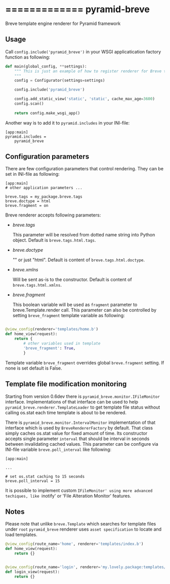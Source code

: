 =============
pyramid-breve
=============

Breve template engine renderer for Pyramid framework


Usage
-----

Call `config.include('pyramid_breve')` in your WSGI applicatication factory
function as following:

```python
def main(global_config, **settings):
    """ This is just an example of how to register renderer for Breve templates.
    """
    config = Configurator(settings=settings)

    config.include('pyramid_breve')

    config.add_static_view('static', 'static', cache_max_age=3600)
    config.scan()
    
    return config.make_wsgi_app()
```

Another way is to add it to `pyramid.includes` in your INI-file:

```
[app:main]
pyramid.includes =
	pyramid_breve
```

Configuration parameters
------------------------

There are few configuration parameters that control rendering. They can be set in
INI-file as following:

```
[app:main]
# other application parameters ...

breve.tags = my_package.breve.tags
breve.doctype = html
breve.fragment = on
```

Breve renderer accepts following parameters:

*	_breve.tags_

	This parameter will be resolved from dotted name string into Python object.
	Default is `breve.tags.html.tags`.
*	_breve.doctype_

	"<!DOCTYPE html>" or just "html".
	Default is content of `breve.tags.html.doctype`.
*	_breve.xmlns_

	Will be sent as-is to the constructor.
	Default is content of `breve.tags.html.xmlns`.
*	_breve.fragment_

	This boolean variable will be used as `fragment` parameter to
	breve.Template.render call. This parameter can also be controlled by setting
	`breve_fragment` template variable as following:

```python

@view_config(renderer='templates/home.b')
def home_view(request):
    return {
        # other variables used in template
        'breve_fragment': True,
        }
```
Template variable `breve_fragment` overrides global `breve.fragment` setting.
If none is set default is False.


Template file modification monitoring
-------------------------------------

Starting from version 0.6dev there is `pyramid_breve.monitor.IFileMonitor` interface.
Implementations of that interface can be used to help `pyramid_breve.renderer.TemplateLoader`
to get template file status without calling os.stat each time template is about to be rendered.

There is `pyramid_breve.monitor.IntervalMonitor` implementation of that interface which is used
by `BreveRendererFactory` by default. That class simply caches os.stat value for fixed amount
of time. Its constructor accepts single parameter `interval` that should be interval in seconds
between invalidating cached values. This parameter can be configure via INI-file variable
`breve.poll_interval` like following:

```
[app:main]

...

# set os.stat caching to 15 seconds
breve.poll_interval = 15
```

It is possible to implement custom `IFileMonitor' using more advanced techiques,
like `inotify' or 'File Alteration Monitor' features. 

Notes
-----

Please note that unlike `breve.Template` which searches for template files under `root`
`pyramid_breve` renderer uses `asset specification` to locate and load templates.

```python
@view_config(route_name='home', renderer='templates/index.b')
def home_view(request):
    return {}


@view_config(route_name='login', renderer='my.lovely.package:templates/login.b')
def login_view(request):
    return {}
```
